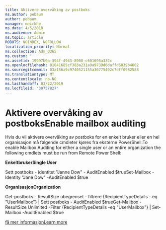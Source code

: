 ```yaml
---
title: Aktivere overvåking av postboks
ms.author: pebaum
author: pebaum
manager: mnirkhe
ms.date: 4/5/2018
ms.audience: Admin
ms.topic: article
ROBOTS: NOINDEX, NOFOLLOW
localization_priority: Normal
ms.collection: Adm_O365
ms.custom: ''
ms.assetid: 19997b0a-394f-4943-8908-c601696a332c
ms.openlocfilehash: 81041685cf383a231a9a9739d6daffd6039b4602
ms.sourcegitcommit: 03a156a9c9740521155a30775492c7dff0982588
ms.translationtype: MT
ms.contentlocale: nb-NO
ms.lasthandoff: 03/22/2019
ms.locfileid: "30757827"
---
```

# <a name="enable-mailbox-auditing"></a><span data-ttu-id="3cf8b-102">Aktivere overvåking av postboks</span><span class="sxs-lookup"><span data-stu-id="3cf8b-102">Enable mailbox auditing</span></span>

<span data-ttu-id="3cf8b-103">Hvis du vil aktivere overvåking av postboks for en enkelt bruker eller en hel organisasjon må følgende cmdleter kjøres fra eksterne PowerShell:</span><span class="sxs-lookup"><span data-stu-id="3cf8b-103">To enable Mailbox Auditing for either a single user or an entire organization the following cmdlets must be run from Remote Power Shell:</span></span>
  
 <span data-ttu-id="3cf8b-104">**Enkeltbruker**</span><span class="sxs-lookup"><span data-stu-id="3cf8b-104">**Single User**</span></span>
  
<span data-ttu-id="3cf8b-105">Sett postboks - identitet "Janne Dow" - AuditEnabled $true</span><span class="sxs-lookup"><span data-stu-id="3cf8b-105">Set-Mailbox -Identity "Jane Dow" -AuditEnabled $true</span></span>
  
 <span data-ttu-id="3cf8b-106">**Organisasjon**</span><span class="sxs-lookup"><span data-stu-id="3cf8b-106">**Organization**</span></span>
  
<span data-ttu-id="3cf8b-107">Get-postboks - ResultSize ubegrenset - filtrere {RecipientTypeDetails - eq "UserMailbox"} | Sett postboks - AuditEnabled $true</span><span class="sxs-lookup"><span data-stu-id="3cf8b-107">Get-Mailbox -ResultSize Unlimited -Filter {RecipientTypeDetails -eq "UserMailbox"} | Set-Mailbox -AuditEnabled $true</span></span>
  
[<span data-ttu-id="3cf8b-108">få mer informasjon</span><span class="sxs-lookup"><span data-stu-id="3cf8b-108">Learn more</span></span>](https://support.office.com/article/aaca8987-5b62-458b-9882-c28476a66918)
  

